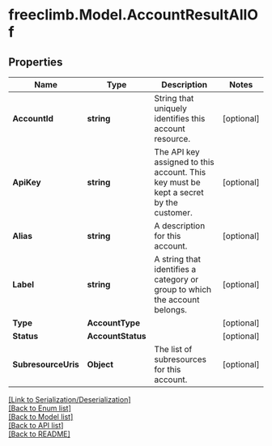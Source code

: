 # freeclimb.Model.AccountResultAllOf


## Properties

Name | Type | Description | Notes
------------ | ------------- | ------------- | -------------
**AccountId** | **string** | String that uniquely identifies this account resource. | [optional] 
**ApiKey** | **string** | The API key assigned to this account. This key must be kept a secret by the customer. | [optional] 
**Alias** | **string** | A description for this account. | [optional] 
**Label** | **string** | A string that identifies a category or group to which the account belongs. | [optional] 
**Type** | **AccountType** |  | [optional] 
**Status** | **AccountStatus** |  | [optional] 
**SubresourceUris** | **Object** | The list of subresources for this account. | [optional] 

[[Link to Serialization/Deserialization]](../README.md#documentation-for-serialization-deserialization)<br /> 
[[Back to Enum list]](../README.md#documentation-for-enums)<br /> 
[[Back to Model list]](../README.md#documentation-for-models)<br /> 
[[Back to API list]](../README.md#documentation-for-api-endpoints) <br /> 
[[Back to README]](../README.md) <br /> 
